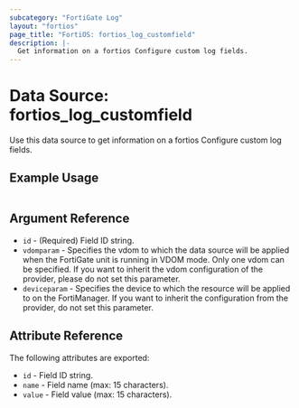 ```yaml
---
subcategory: "FortiGate Log"
layout: "fortios"
page_title: "FortiOS: fortios_log_customfield"
description: |-
  Get information on a fortios Configure custom log fields.
---
```


# Data Source: fortios_log_customfield
Use this data source to get information on a fortios Configure custom log fields.


## Example Usage

```hcl

```

## Argument Reference

* `id` - (Required) Field ID string.
* `vdomparam` - Specifies the vdom to which the data source will be applied when the FortiGate unit is running in VDOM mode. Only one vdom can be specified. If you want to inherit the vdom configuration of the provider, please do not set this parameter.
* `deviceparam` - Specifies the device to which the resource will be applied to on the FortiManager. If you want to inherit the configuration from the provider, do not set this parameter.

## Attribute Reference

The following attributes are exported:

* `id` - Field ID string.
* `name` - Field name (max: 15 characters).
* `value` - Field value (max: 15 characters).
